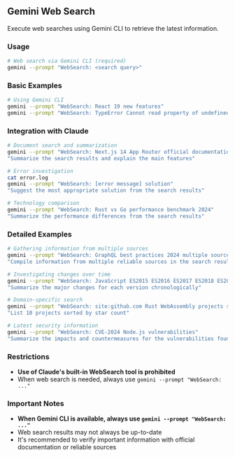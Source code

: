 ## Gemini Web Search

Execute web searches using Gemini CLI to retrieve the latest information.

### Usage

```bash
# Web search via Gemini CLI (required)
gemini --prompt "WebSearch: <search query>"
```

### Basic Examples

```bash
# Using Gemini CLI
gemini --prompt "WebSearch: React 19 new features"
gemini --prompt "WebSearch: TypeError Cannot read property of undefined solution"
```

### Integration with Claude

```bash
# Document search and summarization
gemini --prompt "WebSearch: Next.js 14 App Router official documentation"
"Summarize the search results and explain the main features"

# Error investigation
cat error.log
gemini --prompt "WebSearch: [error message] solution"
"Suggest the most appropriate solution from the search results"

# Technology comparison
gemini --prompt "WebSearch: Rust vs Go performance benchmark 2024"
"Summarize the performance differences from the search results"
```

### Detailed Examples

```bash
# Gathering information from multiple sources
gemini --prompt "WebSearch: GraphQL best practices 2024 multiple sources"
"Compile information from multiple reliable sources in the search results"

# Investigating changes over time
gemini --prompt "WebSearch: JavaScript ES2015 ES2016 ES2017 ES2018 ES2019 ES2020 ES2021 ES2022 ES2023 ES2024 features"
"Summarize the major changes for each version chronologically"

# Domain-specific search
gemini --prompt "WebSearch: site:github.com Rust WebAssembly projects stars:>1000"
"List 10 projects sorted by star count"

# Latest security information
gemini --prompt "WebSearch: CVE-2024 Node.js vulnerabilities"
"Summarize the impacts and countermeasures for the vulnerabilities found"
```

### Restrictions

- **Use of Claude's built-in WebSearch tool is prohibited**
- When web search is needed, always use `gemini --prompt "WebSearch: ..."`

### Important Notes

- **When Gemini CLI is available, always use `gemini --prompt "WebSearch: ..."`**
- Web search results may not always be up-to-date
- It's recommended to verify important information with official documentation or reliable sources
